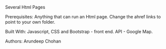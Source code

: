 Several Html Pages 

Prerequisites:
Anything that can run an Html page.
Change the ahref links to point to your own folder.

Built With:
Javascript, CSS and Bootstrap - front end.
API - Google Map.

Authors:
Arundeep Chohan

